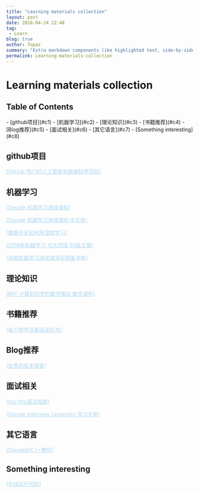 ```yaml
---
title: "Learning materials collection"
layout: post
date: 2018-04-24 22:48
tag:
 - Learn
blog: true
author: Topaz
summary: "Extra markdown components like highlighted text, side-by-side items, starring/highlighting a blog or project, and embedding gists, videos etc"
permalink: Learning-materials-collection
---
```

<h1 class="title"> Learning materials collection </h1>




<h2> Table of Contents </h2>
- [github项目](#c1)
- [机器学习](#c2)
- [理论知识](#c3)
- [书籍推荐](#c4)
- [Blog推荐](#c5)
- [面试相关](#c6)
- [其它语言](#c7)
- [Something interesting](#c8)



<h2 id="c1"> github项目 </h2>

<a style="color: #AED6F1" href="https://zhuanlan.zhihu.com/p/35195885">[GitHub 热门的人工智能和数据科学项目] </a>


<h2 id="c2">机器学习</h2>

<a style="color: #AED6F1" href="https://ai.google/education/#?modal_active=none">[Google 机器学习速成课程]	</a>

<a style="color: #AED6F1" href="https://developers.google.com/machine-learning/crash-course/prereqs-and-prework">[Google 机器学习速成课程 中文版]</a>

<a style="color: #AED6F1" href="https://www.youtube.com/watch?v=ilpFzOPznJk">[数据不足如何用深度学习]</a>

<a style="color: #AED6F1" href="https://mp.weixin.qq.com/s?biz=MzI0ODcxODk5OA==&mid=2247492885&idx=1&sn=d41903ad3f45394eefd12d943a4847f6&chksm=e99ed6ecdee95ffa99804c0afaa21a39a26c097591a2586b7ae205e81d6d9d711389b8c7aa6a&utm_source=tuicool&utm_medium=referral">[2018年机器学习 15大领域 50篇文章]</a>

<a style="color: #AED6F1" href="https://weibo.com/ttarticle/p/show?id=2309404213172029491937">[谷歌机器学习速成课学前预备书单]</a>


<h2 id="c3">理论知识</h2>

<a style="color: #AED6F1" href="https://courses.csail.mit.edu/6.042/spring18/mcs.pdf">[MIT 计算机科学的数学理论 教学课件] </a> 


<h2 id="c4">书籍推荐</h2>
<a style="color: #AED6F1" href="https://stackoverflow.com/questions/1711/what-is-the-single-most-influential-book-every-programmer-should-read">[每个程序员都该读的书]</a>


<h2 id="c5">Blog推荐</h2>

<a style="color: #AED6F1" href="https://www.zhihu.com/question/27471510/answer/374935368">[优秀的技术博客]	</a>


<h2 id="c6">面试相关</h2>

<a style="color: #AED6F1" href="https://juejin.im/post/5ad4094e6fb9a028d7011069">[tcp http面试指南]</a>

<a style="color: #AED6F1" href="https://github.com/jwasham/coding-interview-university/blob/master/translations/README-cn.md">[Google Interview University 学习手册] </a>


<h2 id="c7">其它语言</h2>

<a style="color: #AED6F1" href="https://developers.google.com/edu/c++/getting-started">[Google的C++教程] </a>

<h2 id="c8">Something interesting</h2>

<a style="color: #AED6F1" href="http://rextester.com/l/python3_online_compiler">[在线运行代码] </a>



